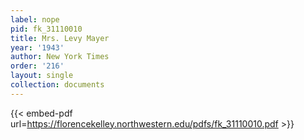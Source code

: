```yaml
---
label: nope
pid: fk_31110010
title: Mrs. Levy Mayer
year: '1943'
author: New York Times
order: '216'
layout: single
collection: documents
---
```



{{< embed-pdf url=https://florencekelley.northwestern.edu/pdfs/fk_31110010.pdf >}}